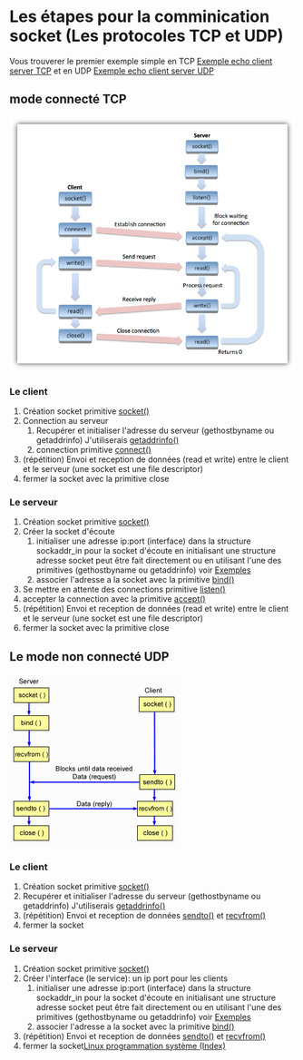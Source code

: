 # Les étapes pour la comminication socket (Les protocoles TCP et UDP)

Vous trouverer le premier exemple simple en TCP [Exemple echo client server TCP](EchoTCP) et en UDP [Exemple echo client server UDP](EchoUDP)

## mode connecté TCP

![TCP](Socket-Workflow.png)

### Le client

1. Création socket primitive [socket()](../API/#socket)
2. Connection au serveur
   1. Recupérer et initialiser l'adresse du serveur (gethostbyname ou getaddrinfo) J'utiliserais [getaddrinfo()](../GetAddr)
   2. connection primitive [connect()](../API/#connect)
3. (répétition) Envoi et reception de données (read et write) entre le client et le serveur (une socket est une file descriptor)
4. fermer la socket avec la primitive close 

### Le serveur

1. Création socket primitive [socket()](../API/#socket)
2. Créer la socket d'écoute
   1. initialiser une adresse ip:port (interface) dans la structure sockaddr_in pour la socket d'écoute en initialisant une structure adresse socket peut être fait directement ou en utilisant l'une des primitives (gethostbyname ou getaddrinfo) voir [Exemples](../Exemples)
   2. associer l'adresse a la socket avec la primitive [bind()](#bind)
3. Se mettre en attente des connections primitive [listen()](../API/#listen)
4. accepter la connection avec la primitive [accept()](../API/#accept)
5.  (répétition) Envoi et reception de données (read et write) entre le client et le serveur (une socket est une file descriptor)
6. fermer la socket avec la primitive close 

## Le mode non connecté UDP

![UDP](conn_less.gif)
### Le client

1. Création socket primitive [socket()](../API/#socket)
2. Recupérer et initialiser l'adresse du serveur (gethostbyname ou getaddrinfo) J'utiliserais [getaddrinfo()](../GetAddr)
3.  (répétition) Envoi et reception de données [sendto()](API/#sendto) et [recvfrom()](API/#recvfrom)
4. fermer la socket

### Le serveur

1. Création socket primitive [socket()](../API/#socket)
2. Créer l'interface (le service):  un ip port pour les clients
   1. initialiser une adresse ip:port (interface) dans la structure sockaddr_in pour la socket d'écoute en initialisant une structure adresse socket peut être fait directement ou en utilisant l'une des primitives (gethostbyname ou getaddrinfo) voir [Exemples](../Exemples)
   2. associer l'adresse a la socket avec la primitive [bind()](#bind)
3.  (répétition) Envoi et reception de données [sendto()](API/#sendto) et [recvfrom()](API/#recvfrom)
4. fermer la socket[Linux programmation système (Index)](http://lps.cofares.net/)
